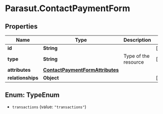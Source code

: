 # Parasut.ContactPaymentForm

## Properties
Name | Type | Description | Notes
------------ | ------------- | ------------- | -------------
**id** | **String** |  | [optional] 
**type** | **String** | Type of the resource | [optional] 
**attributes** | [**ContactPaymentFormAttributes**](ContactPaymentFormAttributes.md) |  | 
**relationships** | **Object** |  | [optional] 


<a name="TypeEnum"></a>
## Enum: TypeEnum


* `transactions` (value: `"transactions"`)




